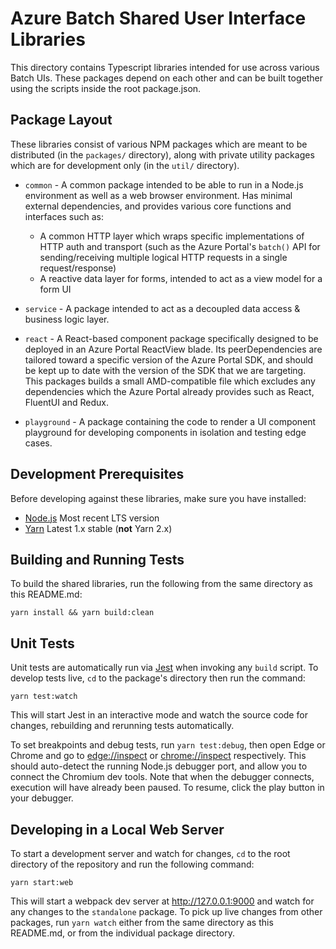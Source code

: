 # Azure Batch Shared User Interface Libraries

This directory contains Typescript libraries intended for use across various Batch UIs. These packages depend on each other and can be built together using the scripts inside the root package.json.

## Package Layout

These libraries consist of various NPM packages which are meant to be distributed (in the `packages/` directory), along with private utility packages which are for development only (in the `util/` directory).

- `common` - A common package intended to be able to run in a Node.js environment as well as a web browser environment. Has minimal external dependencies, and provides various core functions and interfaces such as:

    - A common HTTP layer which wraps specific implementations of HTTP auth and transport (such as the Azure Portal's `batch()` API for sending/receiving multiple logical HTTP requests in a single request/response)
    - A reactive data layer for forms, intended to act as a view model for a form UI

- `service` - A package intended to act as a decoupled data access & business logic layer.

- `react` - A React-based component package specifically designed to be deployed in an Azure Portal ReactView blade. Its peerDependencies are tailored toward a specific version of the Azure Portal SDK, and should be kept up to date with the version of the SDK that we are targeting. This packages builds a small AMD-compatible file which excludes any dependencies which the Azure Portal already provides such as React, FluentUI and Redux.

- `playground` - A package containing the code to render a UI component playground for developing components in isolation and testing edge cases.

## Development Prerequisites

Before developing against these libraries, make sure you have installed:

- [Node.js](https://nodejs.org) Most recent LTS version
- [Yarn](https://classic.yarnpkg.com) Latest 1.x stable (**not** Yarn 2.x)

## Building and Running Tests

To build the shared libraries, run the following from the same directory as this README.md:

```shell
yarn install && yarn build:clean
```

## Unit Tests

Unit tests are automatically run via [Jest](https://jestjs.io/) when invoking any `build` script. To develop tests live, `cd` to the package's directory then run the command:

```shell
yarn test:watch
```

This will start Jest in an interactive mode and watch the source code for changes, rebuilding and rerunning tests automatically.

To set breakpoints and debug tests, run `yarn test:debug`, then open Edge or Chrome and go to [edge://inspect](edge://inspect) or [chrome://inspect](edge://inspect) respectively. This should auto-detect the running Node.js debugger port, and allow you to connect the Chromium dev tools. Note that when the debugger connects, execution will have already been paused. To resume, click the play button in your debugger.

## Developing in a Local Web Server

To start a development server and watch for changes, `cd` to the root directory of the repository and run the following command:

```shell
yarn start:web
```

This will start a webpack dev server at <http://127.0.0.1:9000> and watch for any changes to the `standalone` package. To pick up live changes from other packages, run `yarn watch` either from the same directory as this README.md, or from the individual package directory.

